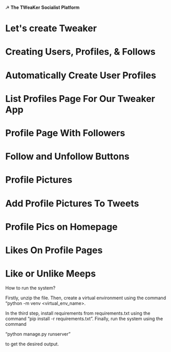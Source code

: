 ☭ 𝐓𝐡𝐞 𝐓𝐖𝐞𝐚𝐊𝐞𝐫
𝐒𝐨𝐜𝐢𝐚𝐥𝐢𝐬𝐭 𝐏𝐥𝐚𝐭𝐟𝐨𝐫𝐦




# Let's create Tweaker
# Creating Users, Profiles, & Follows
# Automatically Create User Profiles
# List Profiles Page For Our Tweaker App
# Profile Page With Followers
# Follow and Unfollow Buttons

# Profile Pictures
# Add Profile Pictures To Tweets
# Profile Pics on Homepage
# Likes On Profile Pages
# Like or Unlike Meeps



How to run the system?

Firstly, unzip the file. 
Then, create a virtual environment using the command “python -m venv <virtual_env_name>.

 In the third step, install requirements from requirements.txt using the command
  “pip install -r requirements.txt”.
 Finally, run the system using the command

  “python manage.py runserver”

 to get the desired output.